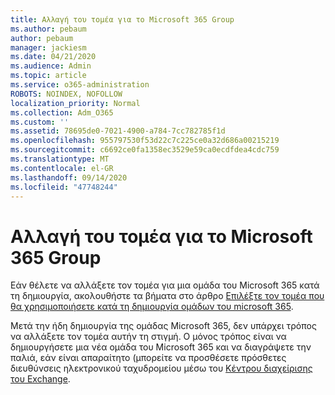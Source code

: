 ```yaml
---
title: Αλλαγή του τομέα για το Microsoft 365 Group
ms.author: pebaum
author: pebaum
manager: jackiesm
ms.date: 04/21/2020
ms.audience: Admin
ms.topic: article
ms.service: o365-administration
ROBOTS: NOINDEX, NOFOLLOW
localization_priority: Normal
ms.collection: Adm_O365
ms.custom: ''
ms.assetid: 78695de0-7021-4900-a784-7cc782785f1d
ms.openlocfilehash: 955797530f53d22c7c225ce0a32d686a00215219
ms.sourcegitcommit: c6692ce0fa1358ec3529e59ca0ecdfdea4cdc759
ms.translationtype: MT
ms.contentlocale: el-GR
ms.lasthandoff: 09/14/2020
ms.locfileid: "47748244"
---
```

# <a name="change-the-domain-for-microsoft-365-group"></a>Αλλαγή του τομέα για το Microsoft 365 Group

Εάν θέλετε να αλλάξετε τον τομέα για μια ομάδα του Microsoft 365 κατά τη δημιουργία, ακολουθήστε τα βήματα στο άρθρο [Επιλέξτε τον τομέα που θα χρησιμοποιήσετε κατά τη δημιουργία ομάδων του microsoft 365](https://docs.microsoft.com/microsoft-365/admin/create-groups/choose-domain-to-create-groups).

Μετά την ήδη δημιουργία της ομάδας Microsoft 365, δεν υπάρχει τρόπος να αλλάξετε τον τομέα αυτήν τη στιγμή. Ο μόνος τρόπος είναι να δημιουργήσετε μια νέα ομάδα του Microsoft 365 και να διαγράψετε την παλιά, εάν είναι απαραίτητο (μπορείτε να προσθέσετε πρόσθετες διευθύνσεις ηλεκτρονικού ταχυδρομείου μέσω του [Κέντρου διαχείρισης του Exchange](https://outlook.office365.com/ecp).